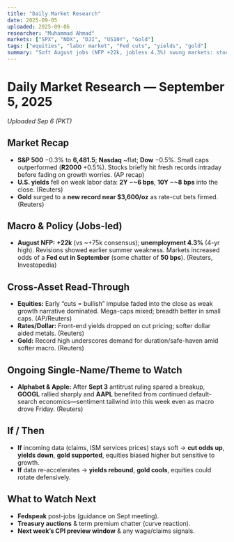```yaml
---
title: "Daily Market Research"
date: 2025-09-05
uploaded: 2025-09-06
researcher: "Muhammad Ahmad"
markets: ["SPX", "NDX", "DJI", "US10Y", "Gold"]
tags: ["equities", "labor market", "Fed cuts", "yields", "gold"]
summary: "Soft August jobs (NFP +22k, jobless 4.3%) swung markets: stocks faded from early records, yields fell, gold hit a fresh high."
---
```

# Daily Market Research — September 5, 2025  
*Uploaded Sep 6 (PKT)*

## Market Recap
- **S&P 500** −0.3% to **6,481.5**; **Nasdaq** ~flat; **Dow** −0.5%. Small caps outperformed (**R2000** +0.5%). Stocks briefly hit fresh records intraday before fading on growth worries. (AP recap)   
- **U.S. yields** fell on weak labor data: **2Y −~6 bps**, **10Y −~8 bps** into the close. (Reuters)   
- **Gold** surged to a **new record near $3,600/oz** as rate-cut bets firmed. (Reuters)

## Macro & Policy (Jobs-led)
- **August NFP:** **+22k** (vs ~+75k consensus); **unemployment 4.3%** (4-yr high). Revisions showed earlier summer weakness. Markets increased odds of a **Fed cut in September** (some chatter of **50 bps**). (Reuters, Investopedia)
  

## Cross-Asset Read-Through
- **Equities:** Early “cuts = bullish” impulse faded into the close as weak growth narrative dominated. Mega-caps mixed; breadth better in small caps. (AP/Reuters)   
- **Rates/Dollar:** Front-end yields dropped on cut pricing; softer dollar aided metals. (Reuters)   
- **Gold:** Record high underscores demand for duration/safe-haven amid softer macro. (Reuters) 

## Ongoing Single-Name/Theme to Watch
- **Alphabet & Apple:** After **Sept 3** antitrust ruling spared a breakup, **GOOGL** rallied sharply and **AAPL** benefited from continued default-search economics—sentiment tailwind into this week even as macro drove Friday. (Reuters) 

## If / Then
- **If** incoming data (claims, ISM services prices) stays soft → **cut odds up**, **yields down**, **gold supported**, equities biased higher but sensitive to growth.  
- **If** data re-accelerates → **yields rebound**, **gold cools**, equities could rotate defensively.

## What to Watch Next
- **Fedspeak** post-jobs (guidance on Sept meeting).  
- **Treasury auctions** & term premium chatter (curve reaction).  
- **Next week’s CPI preview window** & any wage/claims signals.
